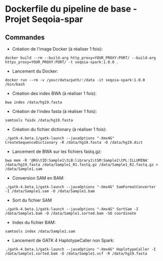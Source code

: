 # Dockerfile du pipeline de base - Projet Seqoia-spar

## Commandes

- Création de l'image Docker (à réaliser 1 fois): 

```
docker build --rm --build-arg http_proxy=YOUR_PROXY:PORT/ --build-arg https_proxy=YOUR_PROXY:PORT/ -t seqoia-spark:1.0.0 .
```

- Lancement du Docker:

```
docker run --rm -v /your/data/path/:/data -it seqoia-spark:1.0.0 /bin/bash
```

- Création des index BWA (à réaliser 1 fois):

```
bwa index /data/hg19.fasta
```

- Création de l'index fasta (à réaliser 1 fois):

```
samtools faidx /data/hg19.fasta
```

- Création du fichier dictionary (à réaliser 1 fois):

```
./gatk-4.beta.1/gatk-launch --javaOptions "-Xmx4G" CreateSequenceDictionary -R /data/hg19.fasta -O /data/hg19.dict
```

- Lancement de BWA sur les fichiers fastq.gz: 

```
bwa mem -R '@RG\tID:Sample1\tLB:library1\tSM:Sample1\tPL:ILLUMINA' /data/hg19.fasta /data/Sample1_R1.fastq.gz /data/Sample1_R2.fastq.gz > /data/Sample1.sam 
```

- Conversion SAM en BAM:

```
./gatk-4.beta.1/gatk-launch --javaOptions "-Xmx4G" SamFormatConverter -I /data/Sample1.sam -O /data/Sample1.bam
```

- Sort du fichier SAM

```
./gatk-4.beta.1/gatk-launch --javaOptions "-Xmx4G" SortSam -I /data/Sample1.bam -O /data/Sample1.sorted.bam -SO coordinate
```

- Index du fichier BAM:

```
samtools index /data/Sample1.sam
```

- Lancement de GATK 4 HaplotypeCaller non Spark:

```
./gatk-4.beta.1/gatk-launch --javaOptions "-Xmx4G" HaplotypeCaller -I /data/Sample1.sorted.bam -O /data/Sample1.vcf -R /data/hg19.fasta
```

